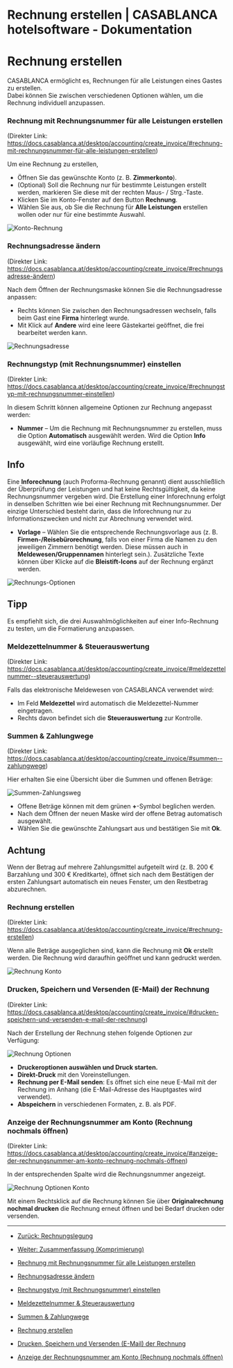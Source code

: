 # Rechnung erstellen | CASABLANCA hotelsoftware - Dokumentation

# Rechnung erstellen

CASABLANCA ermöglicht es, Rechnungen für alle Leistungen eines Gastes zu erstellen.  
Dabei können Sie zwischen verschiedenen Optionen wählen, um die Rechnung individuell anzupassen.

### Rechnung mit Rechnungsnummer für alle Leistungen erstellen
(Direkter Link: https://docs.casablanca.at/desktop/accounting/create_invoice/#rechnung-mit-rechnungsnummer-für-alle-leistungen-erstellen)

Um eine Rechnung zu erstellen,  
* Öffnen Sie das gewünschte Konto (z. B. **Zimmerkonto**).
* (Optional) Soll die Rechnung nur für bestimmte Leistungen erstellt werden, markieren Sie diese mit der rechten Maus- / Strg.-Taste.
* Klicken Sie im Konto-Fenster auf den Button **Rechnung**.
* Wählen Sie aus, ob Sie die Rechnung für **Alle Leistungen** erstellen wollen oder nur für eine bestimmte Auswahl.  

![Konto-Rechnung](https://docs.casablanca.at/assets/images/konto_rechnung-b93353715e191ad1c7136e2bbf6a4b64.png "Konto-Rechnung")

### Rechnungsadresse ändern
(Direkter Link: https://docs.casablanca.at/desktop/accounting/create_invoice/#rechnungsadresse-ändern)

Nach dem Öffnen der Rechnungsmaske können Sie die Rechnungsadresse anpassen:  
* Rechts können Sie zwischen den Rechnungsadressen wechseln, falls beim Gast eine **Firma** hinterlegt wurde.
* Mit Klick auf **Andere** wird eine leere Gästekartei geöffnet, die frei bearbeitet werden kann.  

![Rechnungsadresse](https://docs.casablanca.at/assets/images/adresse_rechnung-69ed11f201ce23619777d09583e77fa3.png "Rechnungsadresse")

### Rechnungstyp (mit Rechnungsnummer) einstellen
(Direkter Link: https://docs.casablanca.at/desktop/accounting/create_invoice/#rechnungstyp-mit-rechnungsnummer-einstellen)

In diesem Schritt können allgemeine Optionen zur Rechnung angepasst werden:  
* **Nummer** – Um die Rechnung mit Rechnungsnummer zu erstellen, muss die Option **Automatisch** ausgewählt werden. Wird die Option **Info** ausgewählt, wird eine vorläufige Rechnung erstellt.

## Info

Eine **Inforechnung** (auch Proforma-Rechnung genannt) dient ausschließlich der Überprüfung der Leistungen und hat keine Rechtsgültigkeit, da keine Rechnungsnummer vergeben wird. Die Erstellung einer Inforechnung erfolgt in denselben Schritten wie bei einer Rechnung mit Rechnungsnummer. Der einzige Unterschied besteht darin, dass die Inforechnung nur zu Informationszwecken und nicht zur Abrechnung verwendet wird.

* **Vorlage** – Wählen Sie die entsprechende Rechnungsvorlage aus (z. B. **Firmen-/Reisebürorechnung**, falls von einer Firma die Namen zu den jeweiligen Zimmern benötigt werden. Diese müssen auch in **Meldewesen/Gruppennamen** hinterlegt sein.). Zusätzliche Texte können über Klicke auf die **Bleistift-Icons** auf der Rechnung ergänzt werden.  

![Rechnungs-Optionen](https://docs.casablanca.at/assets/images/auswahl_rechnung-c50f7023bc77804a9f2a07724b9d222d.png "Rechnungs-Optionen")

## Tipp

Es empfiehlt sich, die drei Auswahlmöglichkeiten auf einer Info-Rechnung zu testen, um die Formatierung anzupassen.

### Meldezettelnummer & Steuerauswertung
(Direkter Link: https://docs.casablanca.at/desktop/accounting/create_invoice/#meldezettelnummer--steuerauswertung)

Falls das elektronische Meldewesen von CASABLANCA verwendet wird:  
* Im Feld **Meldezettel** wird automatisch die Meldezettel-Nummer eingetragen.
* Rechts davon befindet sich die **Steuerauswertung** zur Kontrolle.

### Summen & Zahlungwege
(Direkter Link: https://docs.casablanca.at/desktop/accounting/create_invoice/#summen--zahlungwege)

Hier erhalten Sie eine Übersicht über die Summen und offenen Beträge:  

![Summen-Zahlungsweg](https://docs.casablanca.at/assets/images/summen_zahlungsweg-20499ac37f244d6f2af87d7ff574dd30.png "Summen-Zahlungsweg")

* Offene Beträge können mit dem grünen **+**-Symbol beglichen werden.
* Nach dem Öffnen der neuen Maske wird der offene Betrag automatisch ausgewählt.
* Wählen Sie die gewünschte Zahlungsart aus und bestätigen Sie mit **Ok**.

## Achtung

Wenn der Betrag auf mehrere Zahlungsmittel aufgeteilt wird (z. B. 200 € Barzahlung und 300 € Kreditkarte), öffnet sich nach dem Bestätigen der ersten Zahlungsart automatisch ein neues Fenster, um den Restbetrag abzurechnen.

### Rechnung erstellen
(Direkter Link: https://docs.casablanca.at/desktop/accounting/create_invoice/#rechnung-erstellen)

Wenn alle Beträge ausgeglichen sind, kann die Rechnung mit **Ok** erstellt werden. Die Rechnung wird daraufhin geöffnet und kann gedruckt werden.  

![Rechnung Konto](https://docs.casablanca.at/assets/images/rechnung-3445bf9d1171220e0cb9d10c54b6c8f0.png "Rechnung Konto")

### Drucken, Speichern und Versenden (E-Mail) der Rechnung
(Direkter Link: https://docs.casablanca.at/desktop/accounting/create_invoice/#drucken-speichern-und-versenden-e-mail-der-rechnung)

Nach der Erstellung der Rechnung stehen folgende Optionen zur Verfügung:  

![Rechnung Optionen](https://docs.casablanca.at/assets/images/optionen_rechnung-29cbac244e3d732dca5cea405260ef41.png "Rechnung Optionen")

* **Druckeroptionen auswählen und Druck starten.**
* **Direkt-Druck** mit den Voreinstellungen.
* **Rechnung per E-Mail senden**: Es öffnet sich eine neue E-Mail mit der Rechnung im Anhang (die E-Mail-Adresse des Hauptgastes wird verwendet).
* **Abspeichern** in verschiedenen Formaten, z. B. als PDF.

### Anzeige der Rechnungsnummer am Konto (Rechnung nochmals öffnen)
(Direkter Link: https://docs.casablanca.at/desktop/accounting/create_invoice/#anzeige-der-rechnungsnummer-am-konto-rechnung-nochmals-öffnen)

In der entsprechenden Spalte wird die Rechnungsnummer angezeigt.  

![Rechnung Optionen Konto](https://docs.casablanca.at/assets/images/konto_bezahlt-76b2dab26b015b74f57c407f67cb10e5.png "Rechnung Optionen")

Mit einem Rechtsklick auf die Rechnung können Sie über **Originalrechnung nochmal drucken** die Rechnung erneut öffnen und bei Bedarf drucken oder versenden.

---

* [Zurück: Rechnungslegung](https://docs.casablanca.at/desktop/accounting/)
* [Weiter: Zusammenfassung (Komprimierung)](https://docs.casablanca.at/desktop/accounting/compress_services)

* [Rechnung mit Rechnungsnummer für alle Leistungen erstellen](https://docs.casablanca.at/desktop/accounting/create_invoice/#rechnung-mit-rechnungsnummer-für-alle-leistungen-erstellen)
* [Rechnungsadresse ändern](https://docs.casablanca.at/desktop/accounting/create_invoice/#rechnungsadresse-ändern)
* [Rechnungstyp (mit Rechnungsnummer) einstellen](https://docs.casablanca.at/desktop/accounting/create_invoice/#rechnungstyp-mit-rechnungsnummer-einstellen)
* [Meldezettelnummer & Steuerauswertung](https://docs.casablanca.at/desktop/accounting/create_invoice/#meldezettelnummer--steuerauswertung)
* [Summen & Zahlungwege](https://docs.casablanca.at/desktop/accounting/create_invoice/#summen--zahlungwege)
* [Rechnung erstellen](https://docs.casablanca.at/desktop/accounting/create_invoice/#rechnung-erstellen)
* [Drucken, Speichern und Versenden (E-Mail) der Rechnung](https://docs.casablanca.at/desktop/accounting/create_invoice/#drucken-speichern-und-versenden-e-mail-der-rechnung)
* [Anzeige der Rechnungsnummer am Konto (Rechnung nochmals öffnen)](https://docs.casablanca.at/desktop/accounting/create_invoice/#anzeige-der-rechnungsnummer-am-konto-rechnung-nochmals-öffnen)